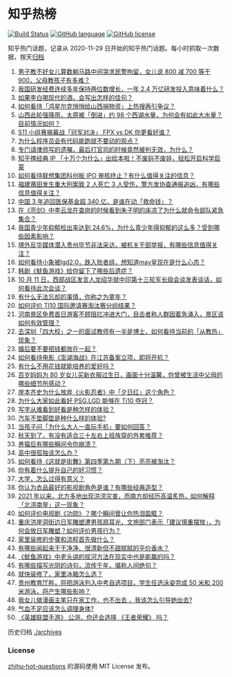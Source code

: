 # 知乎热榜
[![Build Status](https://github.com/ToWeLong/zhihu-hot-questions/workflows/CI/badge.svg)](https://github.com/ToWeLong/zhihu-hot-questions/actions)
[![GitHub language](https://img.shields.io/badge/language-golang-orange.svg)](https://golang.org/)
[![GitHub license](https://img.shields.io/github/license/ToWeLong/zhihu-hot-questions)](https://github.com/ToWeLong/zhihu-hot-questions/blob/main/LICENSE)

知乎热门话题，记录从 2020-11-29 日开始的知乎热门话题。每小时抓取一次数据，按天[归档](./archives)

<!-- BEGIN -->

1. [男子教不好女儿算数躺马路中间哭求民警拘留，女儿说 800 减 700 等于 900，父母教孩子有多难？](https://www.zhihu.com/question/491471307)
1. [我国研发经费连续多年保持两位数增长，一年 2.4 万亿研发投入意味着什么？](https://www.zhihu.com/question/488435677)
1. [如果李白喝现代的酒，会写出怎样的佳句？](https://www.zhihu.com/question/442712408)
1. [如何看待「鸿星尔克悄悄给山西捐物资」上热搜再引争议？](https://www.zhihu.com/question/491663266)
1. [山西此轮强降雨，太原被「倒进」约 98 个西湖水量，为何会有如此大水量？目前情况如何？](https://www.zhihu.com/question/491705461)
1. [S11 小组赛揭幕战「冠军对决」 FPX vs DK 你更看好谁？](https://www.zhihu.com/question/489365316)
1. [为什么程序员会有代码能跑就不要动的观点？](https://www.zhihu.com/question/491132556)
1. [专门请律师写的遗嘱，最后打官司的时候竟然被判无效，为什么？](https://www.zhihu.com/question/487478192)
1. [知乎携经典 IP 「十万个为什么」出绘本啦！不废妈不废娃，轻松开启科学启蒙](https://www.zhihu.com/question/419060511)
1. [如何看待联想集团科创板 IPO 审核终止？有什么值得关注的信息？](https://www.zhihu.com/question/491290450)
1. [福建莆田发生重大刑案致 2 人死亡 3 人受伤，警方发协查通报追凶，有哪些信息值得关注？](https://www.zhihu.com/question/491699846)
1. [中国 3 年追回医保基金超 340 亿，是谁在动「救命钱」？](https://www.zhihu.com/question/491324262)
1. [在《亮剑》中李云龙在查岗的时候看到朱子明的床凉了为什么就命令部队紧急集合？](https://www.zhihu.com/question/348869509)
1. [我国青少年抑郁检出率达到 24.6%，为什么青少年得抑郁的这么多？受到哪些因素影响？](https://www.zhihu.com/question/491535877)
1. [境外反华媒体潜入贵州毕节非法采访，被机关干部举报，有哪些信息值得关注？](https://www.zhihu.com/question/491567719)
1. [如何看待小象被lgd2:0，跌入败者组，想知道may皇现在是什么心态？](https://www.zhihu.com/question/491597629)
1. [韩剧《鱿鱼游戏》给你留下了哪些后遗症？](https://www.zhihu.com/question/488764066)
1. [10 月 11 日，西部战区发言人龙绍华就中印第十三轮军长级会谈发表谈话，如何看待此次会谈？](https://www.zhihu.com/question/491694023)
1. [有什么无法忘却的事情，你称之为童年？](https://www.zhihu.com/question/307539671)
1. [如何评价 TI10 国际邀请赛淘汰赛分组结果？](https://www.zhihu.com/question/491656705)
1. [河南景区免费首日游客不顾阻拦冲进大门，目击者称人群因着急涌入，景区该如何有效管理？](https://www.zhihu.com/question/491687762)
1. [去深圳「四大校」之一的面试教师有一半是博士，如何看待当前的「从教热」现象？](https://www.zhihu.com/question/491543333)
1. [婚后要不要把钱都放在一起？](https://www.zhihu.com/question/462927936)
1. [如何看待电影《澎湖海战》在江苏备案立项，即将开机？](https://www.zhihu.com/question/483446795)
1. [有什么不用花钱就能培养的爱好吗？](https://www.zhihu.com/question/482117020)
1. [百岁妈妈为 80 岁女儿买新衣服过生日，画面十分温馨，你曾被生活中父母的哪些细节所感动？](https://www.zhihu.com/question/489280567)
1. [岸本齐史为什么放弃《火影忍者》中「夕日红」这个角色？](https://www.zhihu.com/question/490554543)
1. [为什么大家如此看好 PSG.LGD 能够在 Ti10 夺冠？](https://www.zhihu.com/question/487457137)
1. [写字从难看到好看是种怎样的体验？](https://www.zhihu.com/question/34673804)
1. [汽车不垫脚垫是种什么样的体验?](https://www.zhihu.com/question/325248957)
1. [当孩子问「为什么大人一直玩手机」要如何回答？](https://www.zhihu.com/question/487505622)
1. [秋天到了，有没有适合三十左右上班族穿的外套推荐？](https://www.zhihu.com/question/488015167)
1. [养猫后有哪些瞬间令你崩溃？](https://www.zhihu.com/question/485676565)
1. [高中很孤独该怎么办？](https://www.zhihu.com/question/490142397)
1. [如何看待《这就是街舞》第四季第九期（下）亮亮被淘汰？](https://www.zhihu.com/question/491493749)
1. [你有着什么提升自己的好习惯？](https://www.zhihu.com/question/491483755)
1. [大学，怎么过得有意义？](https://www.zhihu.com/question/488963036)
1. [你认为衣品最好的影视剧角色是谁？有哪些经典造型？](https://www.zhihu.com/question/269258140)
1. [2021 年以来，北方多地出现洪涝灾害，而南方却经历高温炙热，如何解释「北涝南旱」这一现象？](https://www.zhihu.com/question/491357546)
1. [如何评价电视剧《功勋》？哪个瞬间曾让你热泪盈眶？](https://www.zhihu.com/question/489080708)
1. [重庆洪崖洞街边日军雕塑遭男孩扇耳光，文旅部门表示「建议慎重摆放」，为何会放日军雕塑？如何评价男孩行为？](https://www.zhihu.com/question/491387543)
1. [家里装修的步骤和流程首先做什么？](https://www.zhihu.com/question/488219055)
1. [有哪些闻起来干干净净、很清新但不甜腻腻的平价香水？](https://www.zhihu.com/question/478360304)
1. [《鱿鱼游戏》中老头讲的拔河方法在现实中也是能赢的吗？](https://www.zhihu.com/question/488010854)
1. [有哪些描写光阴的诗句，流传千年，堪称人间绝句？](https://www.zhihu.com/question/479101320)
1. [就快装修了，家里冰箱怎么选？](https://www.zhihu.com/question/488744908)
1. [贵州教育厅称，将把游泳列入中考自选项目，学生任选泳姿完成 50 米和 200 米游泳，将产生哪些影响？](https://www.zhihu.com/question/491369577)
1. [我女儿做漫画主笔只在家工作，也不出去 ，我该怎么引导她出去?](https://www.zhihu.com/question/487346690)
1. [气血不足应该怎么调理身体?](https://www.zhihu.com/question/488854004)
1. [《英雄联盟手游》 公测，你还会选择 《王者荣耀》 吗？](https://www.zhihu.com/question/491255064)

<!-- END -->

历史归档 [./archives](./archives)


### License
[zhihu-hot-questions](https://github.com/towelong/zhihu-hot-questions) 的源码使用 MIT License 发布。